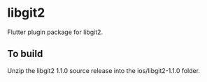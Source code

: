 # libgit2

Flutter plugin package for libgit2.

## To build 

Unzip the libgit2 1.1.0 source release into the ios/libgit2-1.1.0 folder.

